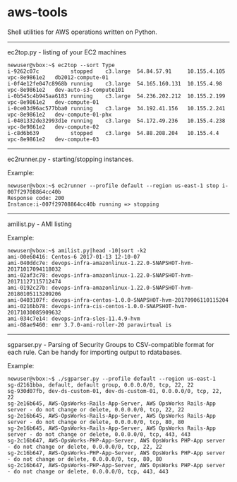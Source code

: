 # aws-tools

Shell utilities for AWS operations written on Python.


----------


ec2top.py - listing of your EC2 machines

    newuser@vbox:~$ ec2top --sort Type
    i-9262c07c          stopped    c3.large  54.84.57.91     10.155.4.105    vpc-8e9861e2   db2012-compute-01
    i-0f4e12fe047c8968b running    c3.large  54.165.160.131  10.155.4.98     vpc-8e9861e2   dev-auto-s3-compute101
    i-0b545c4b945aa6183 running    c3.large  54.236.202.212  10.155.2.199    vpc-8e9861e2   dev-compute-01
    i-0ce03d96ac577bba0 running    c3.large  34.192.41.156   10.155.2.241    vpc-8e9861e2   dev-compute-01-phx
    i-0401332de32993d1e running    c3.large  54.172.49.236   10.155.4.238    vpc-8e9861e2   dev-compute-02
    i-c8d6b639          stopped    c3.large  54.88.208.204   10.155.4.4      vpc-8e9861e2   dev-compute-03


----------


ec2runner.py - starting/stopping instances.

Example:

    newuser@vbox:~$ ec2runner --profile default --region us-east-1 stop i-007f29708864cc40b
    Response code: 200
    Instance:i-007f29708864cc40b running => stopping


----------


amilist.py - AMI listing

Example:

    newuser@vbox:~$ amilist.py|head -10|sort -k2
    ami-00e60416: Centos-6 2017-01-13 12-10-07
    ami-040ddc7e: devops-infra-amazonlinux-1.22.0-SNAPSHOT-hvm-20171017094118032
    ami-02af3c78: devops-infra-amazonlinux-1.22.0-SNAPSHOT-hvm-20171127115712474
    ami-0192c27b: devops-infra-amazonlinux-1.22.0-SNAPSHOT-hvm-20180105113209206
    ami-0403107f: devops-infra-centos-1.0.0-SNAPSHOT-hvm-20170906110115204
    ami-0216bb78: devops-infra-cis-centos-1.0.0-SNAPSHOT-hvm-20171030085909632
    ami-034c7e14: devops-infra-sles-11.4.9-hvm
    ami-08ae9460: emr 3.7.0-ami-roller-20 paravirtual is


----------


sgparser.py - Parsing of Security Groups to CSV-compatible format for each rule. Can be handy for importing output to rdatabases.

Example:

    newuser@vbox:~$ ./sgparser.py --profile default --region us-east-1
    sg-d2161bba, default, default group, 0.0.0.0/0, tcp, 22, 22
    sg-930d07fb, dev-ds-custom-01, dev-ds-custom-01, 0.0.0.0/0, tcp, 22, 22
    sg-2e16b645, AWS-OpsWorks-Rails-App-Server, AWS OpsWorks Rails-App server - do not change or delete, 0.0.0.0/0, tcp, 22, 22
    sg-2e16b645, AWS-OpsWorks-Rails-App-Server, AWS OpsWorks Rails-App server - do not change or delete, 0.0.0.0/0, tcp, 80, 80
    sg-2e16b645, AWS-OpsWorks-Rails-App-Server, AWS OpsWorks Rails-App server - do not change or delete, 0.0.0.0/0, tcp, 443, 443
    sg-2c16b647, AWS-OpsWorks-PHP-App-Server, AWS OpsWorks PHP-App server - do not change or delete, 0.0.0.0/0, tcp, 22, 22
    sg-2c16b647, AWS-OpsWorks-PHP-App-Server, AWS OpsWorks PHP-App server - do not change or delete, 0.0.0.0/0, tcp, 80, 80
    sg-2c16b647, AWS-OpsWorks-PHP-App-Server, AWS OpsWorks PHP-App server - do not change or delete, 0.0.0.0/0, tcp, 443, 443

